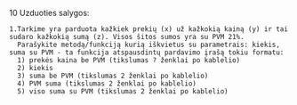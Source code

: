 10 Uzduoties salygos:

    1.Tarkime yra parduota kažkiek prekių (x) už kažkokią kainą (y) ir tai sudaro kažkokią sumą (z). Visos šitos sumos yra su PVM 21%.
      Parašykite metodą/funkciją kurią iškvietus su parametrais: kiekis, suma su PVM - ta funkcija atspausdintų pardavimo įrašą tokiu formatu:
      1) prekės kaina be PVM (tikslumas ? ženklai po kablelio)
      2) kiekis
      3) suma be PVM (tikslumas 2 ženklai po kablelio)
      4) PVM suma (tikslumas 2 ženklai po kablelio)
      5) viso suma su PVM (tikslumas 2 ženklai po kablelio)